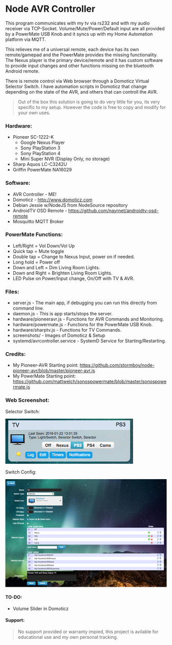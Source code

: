 # Node AVR Controller

This program communicates with my tv via rs232 and with my audio receiver via TCP-Socket. Volume/Mute/Power/Default input are all provided by a PowerMate USB Knob and it syncs up with my Home Automation platform via MQTT.

This relieves me of a universal remote, each device has its own remote/gamepad and the PowerMate provides the missing functionality. The Nexus player is the primary device/remote and it has custom software to provide input changes and other functions missing on the bluetooth Android remote.

There is remote control via Web browser through a Domoticz Virtual Selector Switch. I have automation scripts in Domoticz that change depending on the state of the AVR, and others that can controll the AVR.

> Out of the box this solution is going to do very little for you, its very specific to my setup. However the code is free to copy and modify for your own uses.

### Hardware:
* Pioneer SC-1222-K
  * Google Nexus Player
  * Sony PlayStation 3
  * Sony PlayStation 4
  * Mini Super NVR (Display Only, no storage)
* Sharp Aquos LC-C3242U
* Griffin PowerMate NA16029

### Software:
* AVR Controller - ME!
* Domoticz - http://www.domoticz.com
* Debian Jessie w/NodeJS from NodeSource repository
* AndroidTV OSD Remote - https://github.com/nayrnet/androidtv-osd-remote
* Mosquitto MQTT Broker

### PowerMate Functions: 
* Left/Right = Vol Down/Vol Up
* Quick tap = Mute toggle
* Double tap = Change to Nexus Input, power on if needed.
* Long hold = Power off
* Down and Left = Dim Living Room Lights.
* Down and Right = Brighten Living Room Lights.
* LED Pulse on Power/Input change, On/Off with TV & AVR.

### Files:
* server.js - The main app, if debugging you can run this directly from command line.
* daemon.js - This is app starts/stops the server.
* hardware/pioneeravr.js - Functions for AVR Commands and Monitoring.
* hardware/powermate.js - Functions for the PowerMate USB Knob.
* hardware/sharptv.js - Functions for TV Commands.
* screenshots/ - Images of Domoticz & Setup
* systemd/avrcontroller.service - SystemD Service for Starting/Restarting.

### Credits:
* My Pioneer-AVR Starting point: https://github.com/stormboy/node-pioneer-avr/blob/master/pioneer-avr.js
* My PowerMate Starting point: https://github.com/mattwelch/sonospowermate/blob/master/sonospowermate.js

### Web Screenshot:
Selector Switch:

![Domoticz Selector Switch](screenshots/screenshot-button.png)

Switch Config:

![Domoticz Switch Config](screenshots/screenshot-config.png)

#### TO-DO:
* Volume Slider in Domoticz

#### Support:
> No support provided or warranty impied, this project is avilable for educational use and my own personal tracking.
